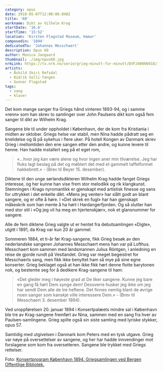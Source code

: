 ```yaml
---
category: opus
date: 2018-05-07T12:00:00.048Z
title: '60'
workname: Dikt av Vilhelm Krag
startDate: '16.6'
startTime: '15:52'
location: 'Kirsten Flagstad Museum, Hamar'
composedin: '1894'
dedicatedTo: 'Johannes Messchaert'
description: Opus 60
author: Monica Jangaard
thumbnail: ./img/opus60.jpg
nrkLink: https://tv.nrk.no/serie/grieg-minutt-for-minutt/DVFJ40006018/16-06-2018
artists:
  - Åshild Skiri Refsdal
  - Didrik Solli-Tangen
  - Gunnar Flagstad
tags:
  - sang
  - klaver
---
```

Det kom mange sanger fra Griegs hånd vinteren 1893-94, og i samme «renn» som han skrev to samlinger over John Paulsens dikt kom også fem sanger til dikt av Wilhelm Krag.

Sangene ble til under oppholdet i København, der de kom fra Kristiania i midten av oktober. Griegs helse var stabil, men Nina hadde pådratt seg en knelidelse og lå på sykehus i flere uker. På hotell Kongen av Danmark skrev Grieg i mellomtiden den ene sangen etter den andre, og kunne levere til henne. Han hadde installert seg på et eget rom,  

> «...hvor jeg kan være alene og hvor ingen aner min tilværelse. Jeg har fluks lagt beslag på det og møblert det med et gammelt taffelformet hakkebrett.» - (Brev til Beyer 15. desember).

Diktene til den unge sørlandsdikteren Wilhelm Krag hadde fanget Griegs interesse, og her kunne han vise frem stor melodikk og rik klangkunst. Stemningen i Krags nyromantikk er gjenskapt med artistisk finesse og sans for uttrykket i det enkelte dikt. «Mens jeg venter» har slått godt an blant sangere, og er ofte å høre. I «Det skrek en fugl» har han gjenskapt måkeskrik som han mente å ha hørt i Hardangerfjorden. Og så slutter han med stor stil i «Og jeg vil ha meg en hjertenskjær», nok et glansnummer for sangere.

Alle de fem diktene Grieg valgte ut er hentet fra debutsamlingen «Digte», utgitt i 1891, da Krag var kun 20 år gammel.

Sommeren 1884, et ti-år før Krag-sangene, fikk Grieg besøk av den nederlandske sangeren Johannes Messchaert mens han var på Lofthus. Messchaert kom sammen med landsmannen Julius Röntgen, i anledning en reise de gjorde rundt på Vestlandet. Grieg var meget begeistret for Messchaerts sang, men fikk ikke benyttet ham så mye på sine egne konserter. Grieg beklaget også at han ikke fikk hørt denne flotte barytonen nok, og bestemte seg for å dedikere Krag-sangene til ham:

> «Det gleder meg i høyeste grad at De liker sangene. Kunne jeg bare en gang få hørt Dem synge dem! Dessverre husker jeg ikke om jeg har sendt Dem alle de tre heftene. Det finnes nemlig blant de øvrige noen sanger som kanskje ville interessere Dem.» - (Brev til Messchaert 3. desember 1894).

Ved uroppførelsen 20. januar 1894 i Konsertpalæets mindre sal i København ble tre av Krag-sangene fremført av Nina, sammen med en sang fra hver av Paulsen-samlingene. Grieg spilte også sin siste samling med lyriske stykker, opus 57.

Samtidig med utgivelsen i Danmark kom Peters med en tysk utgave. Grieg var nøye på oversettelser av sangene, og her har hadde innvendinger mot forslagene som kom fra oversetteren. Sangene ble trykket med Griegs rettelser.

Foto: <a href="http://bergen.folkebibl.no/cgi-bin/websok-grieg?mode=p&tnr=250355&dok=0&pf=kort&side=0" target="_blank">Konsertprogram København 1894. Griegsamlingen ved Bergen Offentlige Bibliotek.</a>

